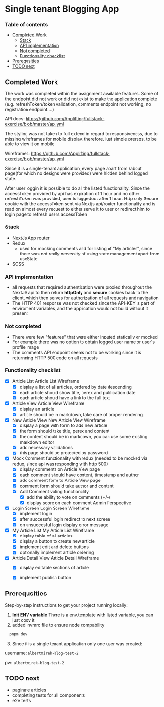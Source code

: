 # Single tenant Blogging App

### Table of contents
- [Completed Work](#completed-work)
    - [Stack](#stack)
    - [API implementation](#api-implementation)
    - [Not completed](#not-completed)
    - [Functionality checklist](#functionality-checklist)
- [Prerequsities](#prerequsities)
- [TODO next](#todo-next)

## Completed Work

The work was completed within the assignment available features. Some of the endpoint did not work or did not exist to make the application
complete (e.g. refreshToken/token validation, comments endpoint not working, no registration endpoint....)

API docs:
https://github.com/Applifting/fullstack-exercise/blob/master/api.yml

The styling was not taken to full extend in regard to responsiveness, due to missing wireframes for mobile display, therefore, just simple
prereqs. to be able to view it on mobile

Wireframes:
https://github.com/Applifting/fullstack-exercise/blob/master/api.yml

Since it is a single-tenant application, every page apart from /about page(for which no designs were provided) were hidden behind logged state.

After user loggin it is possible to do all the listed functionality. Since the accessToken provided by api has expiration of 1 hour and no other refreshToken was provided, user is loggedout after 1 hour.
Http only Secure cookie with the accessToken sent via Nextjs api/router functionality and is read on almost every request to either serve it to user or
redirect him to login page to refresh users accessToken


### Stack
- NextJs App router
- Redux 
  - used for mocking comments and for listing of "My articles", since there was not really necessity of using state management apart from useState
- SCSS

### API implementation

- all requests that required authentication were proxied throughout the NextJS api to then return **httpOnly** and **secure**
  cookies back to the client, which then serves for authorization of all requests and navigation
- The HTTP 401 response was not checked since the API-KEY is part of enviroment variables, and the application would not build without it present

### Not completed
- There were few "features" that were either inputed statically or mocked
- For example there was no option to obtain logged user name or user's profile image
- The comments API endpoint seems not to be working since it is returnning HTTP 500 code on all requests

### Functionality checklist

- [x] Article List Article List Wireframe
    - [x] display a list of all articles, ordered by date descending
    - [x] each article should show title, perex and publication date
    - [x] each article should have a link to the full text
- [x] Article View Article View Wireframe
    - [x] display an article
    - [x] article should be in markdown, take care of proper rendering
- [x] New Article View New Article View Wireframe
    - [x] display a page with form to add new article
    - [x] the form should take title, perex and content
    - [x] the content should be in markdown, you can use some existing markdown editor
    - [x] add necessary validations
    - [x] this page should be protected by password
- [x] Mock Comment functionality with redux (needed to be mocked via redux, since api was responding with http 500)
    - [x] display comments on Article View page
    - [x] each comment should have content, timestamp and author
    - [x] add comment form to Article View page
    - [x] comment form should take author and content
    - [x] Add Comment voting functionality
        - [x] add the ability to vote on comments (+/-)
        - [x] display score on each comment
          Admin Perspective
- [x] Login Screen Login Screen Wireframe
    - [x] implement login
    - [x] after successful login redirect to next screen
    - [x] on unsuccesful login display error message
- [x] My Article List My Article List Wireframe
    - [x] display table of all articles
    - [x] display a button to create new article
    - [x] implement edit and delete buttons
    - [x] optionally implement article ordering
- [x] Article Detail View Article Detail Wireframe
    - [x] display editable sections of article
    - [x] implement publish button


## Prerequsities

Step-by-step instructions to get your project running locally:

1. **Init ENV variable**
   There is a env.template with listed variable, you can just copy it
2. added .nvmrc file to ensure node compability

```bash
  pnpm dev
```

3. Since it is a single tenant application only one user was created:

username: `albertmirek-blog-test-2`

pw: `albertmirek-blog-test-2`



## TODO next
- paginate articles
- completing tests for all components
- e2e tests
